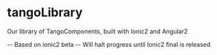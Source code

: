 # tangoLibrary
Our library of TangoComponents, built with Ionic2 and Angular2

-- Based on ionic2 beta
-- Will halt progress until Ionic2 final is released
